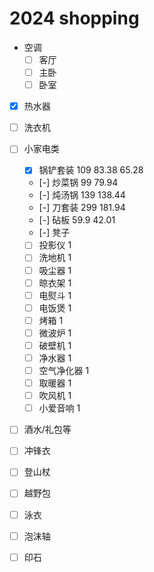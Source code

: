 # 2024 shopping

- 空调
  - [ ] 客厅
  - [ ] 主卧
  - [ ] 卧室
- [x] 热水器
- [ ] 洗衣机
- [ ] 小家电类
  - [x] 锅铲套装    109     83.38     65.28
  - [-] 炒菜锅      99      79.94
  - [-] 炖汤锅      139     138.44
  - [-] 刀套装      299     181.94
  - [-] 砧板        59.9    42.01
  - [-] 凳子
  - [ ] 投影仪      1
  - [ ] 洗地机      1
  - [ ] 吸尘器      1
  - [ ] 晾衣架      1
  - [ ] 电熨斗      1
  - [ ] 电饭煲      1
  - [ ] 烤箱        1
  - [ ] 微波炉      1
  - [ ] 破壁机      1
  - [ ] 净水器      1
  - [ ] 空气净化器   1
  - [ ] 取暖器      1
  - [ ] 吹风机      1
  - [ ] 小爱音响    1

- [ ] 酒水/礼包等

- [ ] 冲锋衣
- [ ] 登山杖
- [ ] 越野包
- [ ] 泳衣
- [ ] 泡沫轴
- [ ] 印石
